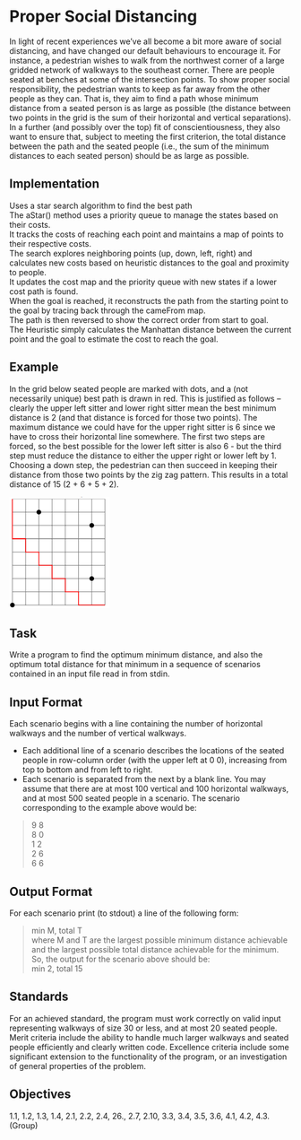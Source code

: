 # Proper Social Distancing
In light of recent experiences we’ve all become a bit more aware of social distancing,
and have changed our default behaviours to encourage it. For instance, a pedestrian
wishes to walk from the northwest corner of a large gridded network of walkways to
the southeast corner. There are people seated at benches at some of the intersection
points. To show proper social responsibility, the pedestrian wants to keep as far away
from the other people as they can. That is, they aim to find a path whose minimum
distance from a seated person is as large as possible (the distance between two points
in the grid is the sum of their horizontal and vertical separations).
In a further (and possibly over the top) fit of conscientiousness, they also want to ensure
that, subject to meeting the first criterion, the total distance between the path and the
seated people (i.e., the sum of the minimum distances to each seated person) should be
as large as possible.
## Implementation
Uses a star search algorithm to find the best path<br>
The aStar() method uses a priority queue to manage the states based on their costs.<br>
It tracks the costs of reaching each point and maintains a map of points to their respective costs.<br>
The search explores neighboring points (up, down, left, right) and calculates new costs based on heuristic distances to the goal and proximity to people.<br>
It updates the cost map and the priority queue with new states if a lower cost path is found.<br>
When the goal is reached, it reconstructs the path from the starting point to the goal by tracing back through the cameFrom map.<br>
The path is then reversed to show the correct order from start to goal.<br>
The Heuristic simply calculates the Manhattan distance between the current point and the goal to estimate the cost to reach the goal.<br>

## Example
In the grid below seated people are marked with dots, and a (not necessarily unique)
best path is drawn in red. This is justified as follows – clearly the upper left sitter and
lower right sitter mean the best minimum distance is 2 (and that distance is forced for
those two points). The maximum distance we could have for the upper right sitter is 6
since we have to cross their horizontal line somewhere. The first two steps are forced,
so the best possible for the lower left sitter is also 6 - but the third step must reduce
the distance to either the upper right or lower left by 1. Choosing a down step, the
pedestrian can then succeed in keeping their distance from those two points by the zig
zag pattern. This results in a total distance of 15 (2 + 6 + 5 + 2).

![Example Image](exampleimage.png)

## Task
Write a program to find the optimum minimum distance, and also the optimum total
distance for that minimum in a sequence of scenarios contained in an input file read in
from stdin.

## Input Format
Each scenario begins with a line containing the number of horizontal walkways
and the number of vertical walkways.
- Each additional line of a scenario describes the locations of the seated people in
row-column order (with the upper left at 0 0), increasing from top to bottom and
from left to right.
- Each scenario is separated from the next by a blank line.
You may assume that there are at most 100 vertical and 100 horizontal walkways, and
at most 500 seated people in a scenario.
The scenario corresponding to the example above would be:
> 9 8<br>
> 8 0<br>
> 1 2<br>
> 2 6<br>
> 6 6<br>

## Output Format
For each scenario print (to stdout) a line of the following form:<br>
> min M, total T<br>
where M and T are the largest possible minimum distance achievable and the largest
possible total distance achievable for the minimum. So, the output for the scenario
above should be:<br>
> min 2, total 15<br>

## Standards
For an achieved standard, the program must work correctly on valid input representing
walkways of size 30 or less, and at most 20 seated people.
Merit criteria include the ability to handle much larger walkways and seated people
efficiently and clearly written code.
Excellence criteria include some significant extension to the functionality of the program, or an investigation of general properties of the problem.

## Objectives
1.1, 1.2, 1.3, 1.4, 2.1, 2.2, 2.4, 26., 2.7, 2.10, 3.3, 3.4, 3.5, 3.6, 4.1, 4.2, 4.3.
(Group)